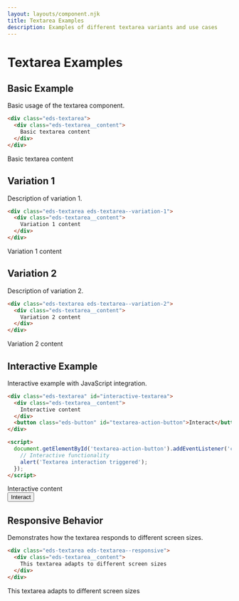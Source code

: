 ```yaml
---
layout: layouts/component.njk
title: Textarea Examples
description: Examples of different textarea variants and use cases
---
```


# Textarea Examples

## Basic Example

Basic usage of the textarea component.

```html
<div class="eds-textarea">
  <div class="eds-textarea__content">
    Basic textarea content
  </div>
</div>
```

<div class="example-preview">
  <div class="eds-textarea">
    <div class="eds-textarea__content">
      Basic textarea content
    </div>
  </div>
</div>

## Variation 1

Description of variation 1.

```html
<div class="eds-textarea eds-textarea--variation-1">
  <div class="eds-textarea__content">
    Variation 1 content
  </div>
</div>
```

<div class="example-preview">
  <div class="eds-textarea eds-textarea--variation-1">
    <div class="eds-textarea__content">
      Variation 1 content
    </div>
  </div>
</div>

## Variation 2

Description of variation 2.

```html
<div class="eds-textarea eds-textarea--variation-2">
  <div class="eds-textarea__content">
    Variation 2 content
  </div>
</div>
```

<div class="example-preview">
  <div class="eds-textarea eds-textarea--variation-2">
    <div class="eds-textarea__content">
      Variation 2 content
    </div>
  </div>
</div>

## Interactive Example

Interactive example with JavaScript integration.

```html
<div class="eds-textarea" id="interactive-textarea">
  <div class="eds-textarea__content">
    Interactive content
  </div>
  <button class="eds-button" id="textarea-action-button">Interact</button>
</div>

<script>
  document.getElementById('textarea-action-button').addEventListener('click', function() {
    // Interactive functionality
    alert('Textarea interaction triggered');
  });
</script>
```

<div class="example-preview">
  <div class="eds-textarea" id="interactive-textarea">
    <div class="eds-textarea__content">
      Interactive content
    </div>
    <button class="eds-button" id="textarea-action-button">Interact</button>
  </div>
</div>

## Responsive Behavior

Demonstrates how the textarea responds to different screen sizes.

```html
<div class="eds-textarea eds-textarea--responsive">
  <div class="eds-textarea__content">
    This textarea adapts to different screen sizes
  </div>
</div>
```

<div class="example-preview">
  <div class="eds-textarea eds-textarea--responsive">
    <div class="eds-textarea__content">
      This textarea adapts to different screen sizes
    </div>
  </div>
</div>
